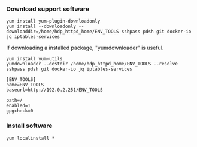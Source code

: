 ### Download support software
```
yum install yum-plugin-downloadonly
yum install --downloadonly --downloaddir=/home/hdp_httpd_home/ENV_TOOLS sshpass pdsh git docker-io jq iptables-services
```

If downloading a installed package, "yumdownloader" is useful.
```
yum install yum-utils
yumdownloader --destdir /home/hdp_httpd_home/ENV_TOOLS --resolve sshpass pdsh git docker-io jq iptables-services  
```

```
[ENV_TOOLS]
name=ENV_TOOLS
baseurl=http://192.0.2.251/ENV_TOOLS

path=/
enabled=1
gpgcheck=0
```

### Install software
```
yum localinstall *
```


